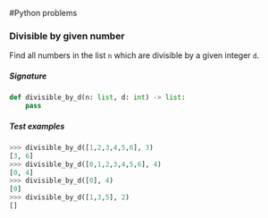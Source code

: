 ﻿﻿﻿#Python problems### Divisible by given numberFind all numbers in the list `n` which are divisible by a given integer `d`.##### Signature```pythondef divisible_by_d(n: list, d: int) -> list:    pass```##### Test examples```python>>> divisible_by_d([1,2,3,4,5,6], 3)[3, 6]>>> divisible_by_d([0,1,2,3,4,5,6], 4)[0, 4]>>> divisible_by_d([0], 4)[0]>>> divisible_by_d([1,3,5], 2)[]```